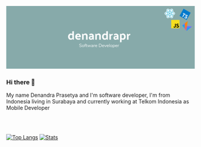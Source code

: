 ![denandrapr](./banner.png)

### Hi there 👋

My name Denandra Prasetya and I'm software developer, I'm from Indonesia living in Surabaya and currently working at Telkom Indonesia as Mobile Developer

<br />
<br />

[![Top Langs](https://github-readme-stats.vercel.app/api/top-langs/?username=denandrapr&layout=compact&hide=blade,css,less,html&theme=dracula)](https://github.com/denandrapr/denandrapr)
[![Stats](https://github-readme-stats.vercel.app/api?username=denandrapr&layout=compact&theme=dracula&show_icons=true&line_height=27)](https://github.com/denandrapr/denandrapr)
